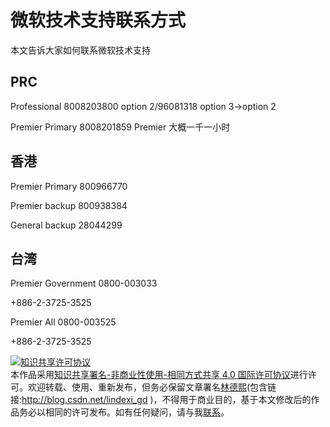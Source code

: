 # 微软技术支持联系方式

本文告诉大家如何联系微软技术支持

<!--more-->
<!-- csdn -->

## PRC

Professional 8008203800 option 2/96081318 option 3->option 2

Premier Primary 8008201859 Premier 大概一千一小时

## 香港

Premier Primary 800966770

Premier backup 800938384

General backup 28044299

## 台湾

Premier Government 0800-003033

+886-2-3725-3525

Premier All 0800-003525

+886-2-3725-3525

<a rel="license" href="http://creativecommons.org/licenses/by-nc-sa/4.0/"><img alt="知识共享许可协议" style="border-width:0" src="https://licensebuttons.net/l/by-nc-sa/4.0/88x31.png" /></a><br />本作品采用<a rel="license" href="http://creativecommons.org/licenses/by-nc-sa/4.0/">知识共享署名-非商业性使用-相同方式共享 4.0 国际许可协议</a>进行许可。欢迎转载、使用、重新发布，但务必保留文章署名[林德熙](http://blog.csdn.net/lindexi_gd)(包含链接:http://blog.csdn.net/lindexi_gd )，不得用于商业目的，基于本文修改后的作品务必以相同的许可发布。如有任何疑问，请与我[联系](mailto:lindexi_gd@163.com)。
